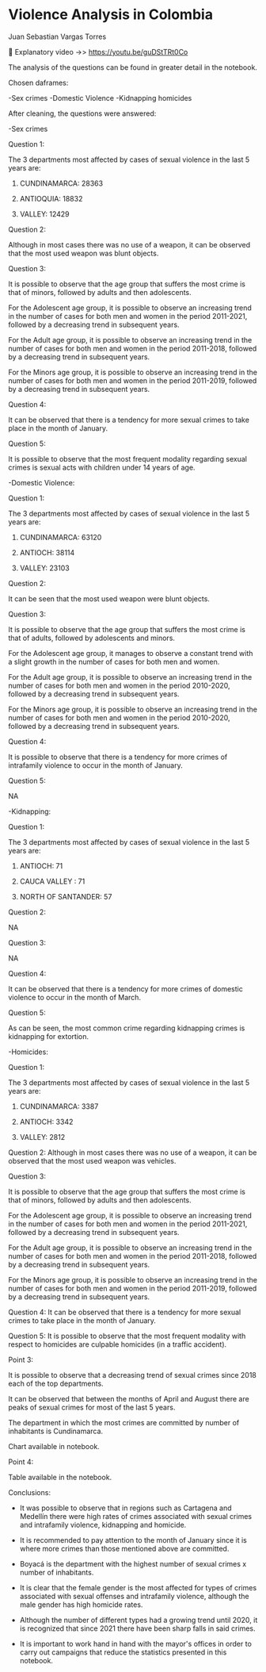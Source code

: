 # Violence Analysis in Colombia

Juan Sebastian Vargas Torres

🤖 Explanatory video ->> https://youtu.be/guDStTRt0Co

The analysis of the questions can be found in greater detail in the notebook.

Chosen daframes:

-Sex crimes
-Domestic Violence
-Kidnapping
homicides

After cleaning, the questions were answered:

-Sex crimes

Question 1:

The 3 departments most affected by cases of sexual violence in the last 5 years are:

1) CUNDINAMARCA: 28363

2) ANTIOQUIA: 18832

3) VALLEY: 12429


Question 2:

Although in most cases there was no use of a weapon, it can be observed that the most used weapon was blunt objects.

Question 3:

It is possible to observe that the age group that suffers the most crime is that of minors, followed by adults and then adolescents.

For the Adolescent age group, it is possible to observe an increasing trend in the number of cases for both men and women in the period 2011-2021, followed by a decreasing trend in subsequent years.

For the Adult age group, it is possible to observe an increasing trend in the number of cases for both men and women in the period 2011-2018, followed by a decreasing trend in subsequent years.

For the Minors age group, it is possible to observe an increasing trend in the number of cases for both men and women in the period 2011-2019, followed by a decreasing trend in subsequent years.

Question 4:

It can be observed that there is a tendency for more sexual crimes to take place in the month of January.

Question 5:

It is possible to observe that the most frequent modality regarding sexual crimes is sexual acts with children under 14 years of age.

-Domestic Violence:

Question 1:

The 3 departments most affected by cases of sexual violence in the last 5 years are:

1) CUNDINAMARCA: 63120

2) ANTIOCH: 38114

3) VALLEY: 23103


Question 2:

It can be seen that the most used weapon were blunt objects.


Question 3:

It is possible to observe that the age group that suffers the most crime is that of adults, followed by adolescents and minors.


For the Adolescent age group, it manages to observe a constant trend with a slight growth in the number of cases for both men and women.

For the Adult age group, it is possible to observe an increasing trend in the number of cases for both men and women in the period 2010-2020, followed by a decreasing trend in subsequent years.

For the Minors age group, it is possible to observe an increasing trend in the number of cases for both men and women in the period 2010-2020, followed by a decreasing trend in subsequent years.

Question 4:

It is possible to observe that there is a tendency for more crimes of intrafamily violence to occur in the month of January.

Question 5:

NA

-Kidnapping:

Question 1:

The 3 departments most affected by cases of sexual violence in the last 5 years are:

1) ANTIOCH: 71

2) CAUCA VALLEY : 71

3) NORTH OF SANTANDER: 57


Question 2:

NA


Question 3:

NA


Question 4:

It can be observed that there is a tendency for more crimes of domestic violence to occur in the month of March.


Question 5:

As can be seen, the most common crime regarding kidnapping crimes is kidnapping for extortion.



-Homicides:

Question 1:

The 3 departments most affected by cases of sexual violence in the last 5 years are:

1) CUNDINAMARCA: 3387

2) ANTIOCH: 3342

3) VALLEY: 2812


Question 2:
Although in most cases there was no use of a weapon, it can be observed that the most used weapon was vehicles.

Question 3:

It is possible to observe that the age group that suffers the most crime is that of minors, followed by adults and then adolescents.


For the Adolescent age group, it is possible to observe an increasing trend in the number of cases for both men and women in the period 2011-2021, followed by a decreasing trend in subsequent years.

For the Adult age group, it is possible to observe an increasing trend in the number of cases for both men and women in the period 2011-2018, followed by a decreasing trend in subsequent years.

For the Minors age group, it is possible to observe an increasing trend in the number of cases for both men and women in the period 2011-2019, followed by a decreasing trend in subsequent years.


Question 4:
It can be observed that there is a tendency for more sexual crimes to take place in the month of January.


Question 5:
It is possible to observe that the most frequent modality with respect to homicides are culpable homicides (in a traffic accident).


Point 3:

It is possible to observe that a decreasing trend of sexual crimes since 2018 each of the top departments.

It can be observed that between the months of April and August there are peaks of sexual crimes for most of the last 5 years.

The department in which the most crimes are committed by number of inhabitants is Cundinamarca.

Chart available in notebook.


Point 4:

Table available in the notebook.

Conclusions:

- It was possible to observe that in regions such as Cartagena and Medellín there were high rates of crimes associated with sexual crimes and intrafamily violence, kidnapping and homicide.

- It is recommended to pay attention to the month of January since it is where more crimes than those mentioned above are committed.

- Boyacá is the department with the highest number of sexual crimes x number of inhabitants.

- It is clear that the female gender is the most affected for types of crimes associated with sexual offenses and intrafamily violence, although the male gender has high homicide rates.

- Although the number of different types had a growing trend until 2020, it is recognized that since 2021 there have been sharp falls in said crimes.


- It is important to work hand in hand with the mayor's offices in order to carry out campaigns that reduce the statistics presented in this notebook.






